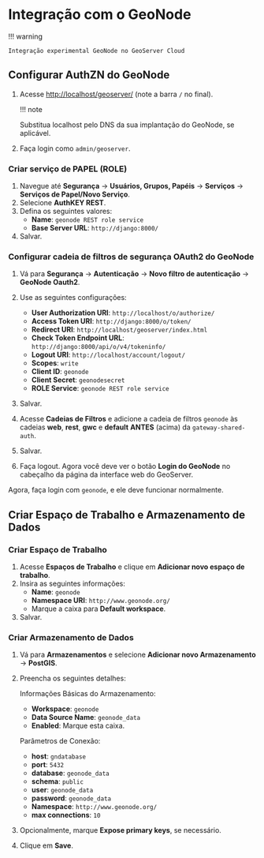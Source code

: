 # Integração com o GeoNode

!!! warning

    Integração experimental GeoNode no GeoServer Cloud

## Configurar AuthZN do GeoNode

1. Acesse [http://localhost/geoserver/](http://localhost/geoserver/) (note a barra `/` no final).

    !!! note

    Substitua localhost pelo DNS da sua implantação do GeoNode, se aplicável.

2. Faça login como `admin/geoserver`.

### Criar serviço de PAPEL (ROLE)

1. Navegue até **Segurança** -> **Usuários, Grupos, Papéis** -> **Serviços** -> **Serviços de Papel/Novo Serviço**.
2. Selecione **AuthKEY REST**.
3. Defina os seguintes valores:
    - **Name**: `geonode REST role service`
    - **Base Server URL**: `http://django:8000/`
4. Salvar.

### Configurar cadeia de filtros de segurança OAuth2 do GeoNode

1. Vá para **Segurança** -> **Autenticação** -> **Novo filtro de autenticação** -> **GeoNode Oauth2**.
2. Use as seguintes configurações:
    - **User Authorization URI**: `http://localhost/o/authorize/`
    - **Access Token URI**: `http://django:8000/o/token/`
    - **Redirect URI**: `http://localhost/geoserver/index.html`
    - **Check Token Endpoint URL**: `http://django:8000/api/o/v4/tokeninfo/`
    - **Logout URI**: `http://localhost/account/logout/`
    - **Scopes**: `write`
    - **Client ID**: `geonode`
    - **Client Secret**: `geonodesecret`
    - **ROLE Service**: `geonode REST role service`
3. Salvar.

4. Acesse **Cadeias de Filtros** e adicione a cadeia de filtros `geonode` às cadeias **web**, **rest**, **gwc** e **default** **ANTES** (acima) da `gateway-shared-auth`.
5. Salvar.

6. Faça logout. Agora você deve ver o botão **Login do GeoNode** no cabeçalho da página da interface web do GeoServer.

Agora, faça login com `geonode`, e ele deve funcionar normalmente.

## Criar Espaço de Trabalho e Armazenamento de Dados

### Criar Espaço de Trabalho

1. Acesse **Espaços de Trabalho** e clique em **Adicionar novo espaço de trabalho**.
2. Insira as seguintes informações:
    - **Name**: `geonode`
    - **Namespace URI**: `http://www.geonode.org/`
    - Marque a caixa para **Default workspace**.
3. Salvar.

### Criar Armazenamento de Dados

1. Vá para **Armazenamentos** e selecione **Adicionar novo Armazenamento** -> **PostGIS**.
2. Preencha os seguintes detalhes:

   Informações Básicas do Armazenamento:

   - **Workspace**: `geonode`
   - **Data Source Name**: `geonode_data`
   - **Enabled**: Marque esta caixa.

   Parâmetros de Conexão:

   - **host**: `gndatabase`
   - **port**: `5432`
   - **database**: `geonode_data`
   - **schema**: `public`
   - **user**: `geonode_data`
   - **password**: `geonode_data`
   - **Namespace**: `http://www.geonode.org/`
   - **max connections**: `10`

3. Opcionalmente, marque **Expose primary keys**, se necessário.
4. Clique em **Save**.

